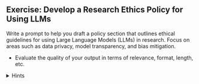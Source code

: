 ## Exercise: Develop a Research Ethics Policy for Using LLMs

Write a prompt to help you draft a policy section that outlines ethical guidelines for using Large Language Models (LLMs) in research. Focus on areas such as data privacy, model transparency, and bias mitigation.

- Evaluate the quality of your output in terms of relevance, format, length, etc.


<details>
  <summary>Hints</summary>
        * Specify output constraints to the LLM, e.g., 150-250 words or 3-5 sentences.
        * Consider relevant laws like GDPR and ethical standards for AI usage.
        * The fact check list pattern can be helpful here
</details>